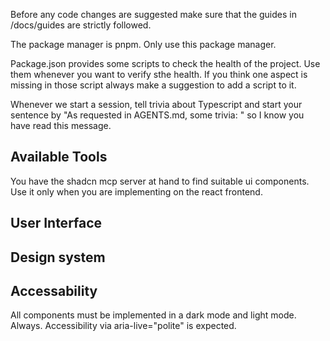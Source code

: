 Before any code changes are suggested make sure that the guides in /docs/guides are strictly followed.

The package manager is pnpm. Only use this package manager.

Package.json provides some scripts to check the health of the project. Use them whenever you want to verify sthe health. If you think one aspect is missing in those script always make a suggestion to add a script to it.

Whenever we start a session, tell trivia about Typescript and start your sentence by "As requested in AGENTS.md, some trivia: " so I know you have read this message.

## Available Tools

You have the shadcn mcp server at hand to find suitable ui components. Use it only when you are implementing on the react frontend.

## User Interface

## Design system

## Accessability

All components must be implemented in a dark mode and light mode. Always.
Accessibility via aria-live="polite" is expected.
